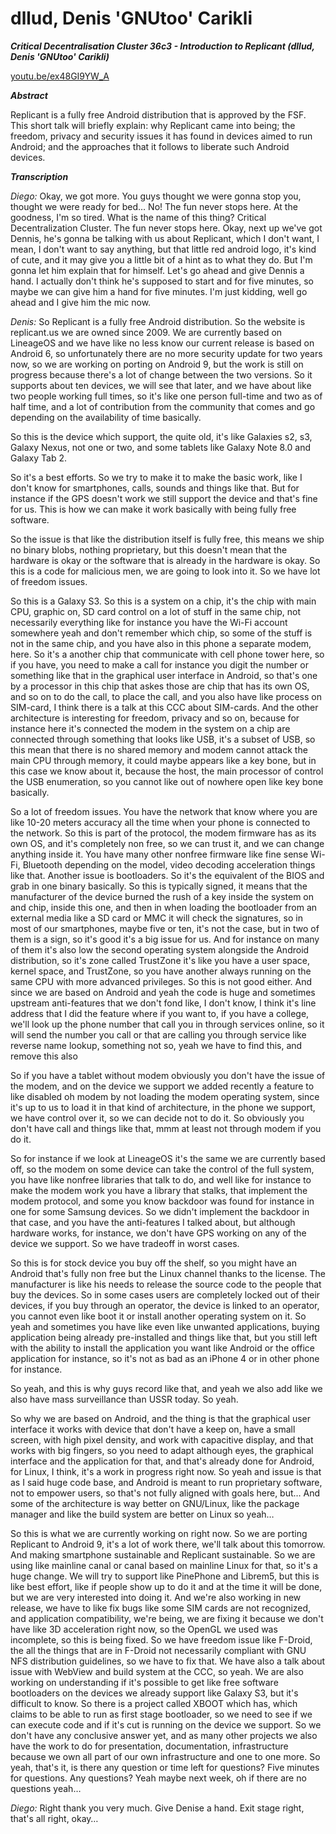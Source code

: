 # dllud, Denis 'GNUtoo' Carikli

_**Critical Decentralisation Cluster 36c3 - Introduction to Replicant (dllud, Denis 'GNUtoo' Carikli)**_

[youtu.be/ex48GI9YW_A](https://youtu.be/ex48GI9YW_A)

_**Abstract**_

Replicant is a fully free Android distribution that is approved by the FSF. This short talk will briefly explain: why Replicant came into being; the freedom, privacy and security issues it has found in devices aimed to run Android; and the approaches that it follows to liberate such Android devices.

_**Transcription**_

_Diego:_ Okay, we got more. You guys thought we were gonna stop you, thought we were ready for bed… No! The fun never stops here. At the goodness, I'm so tired. What is the name of this thing? Critical Decentralization Cluster. The fun never stops here. Okay, next up we've got Dennis, he's gonna be talking with us about Replicant, which I don't want, I mean, I don't want to say anything, but that little red android logo, it's kind of cute, and it may give you a little bit of a hint as to what they do. But I'm gonna let him explain that for himself. Let's go ahead and give Dennis a hand. I actually don't think he's supposed to start and for five minutes, so maybe we can give him a hand for five minutes. I'm just kidding, well go ahead and I give him the mic now.

_Denis:_ So Replicant is a fully free Android distribution. So the website is replicant.us we are owned since 2009. We are currently based on LineageOS and we have like no less know our current release is based on Android 6, so unfortunately there are no more security update for two years now, so we are working on porting on Android 9, but the work is still on progress because there's a lot of change between the two versions. So it supports about ten devices, we will see that later, and we have about like two people working full times, so it's like one person full-time and two as of half time, and a lot of contribution from the community that comes and go depending on the availability of time basically.

So this is the device which support, the quite old, it's like Galaxies s2, s3, Galaxy Nexus, not one or two, and some tablets like Galaxy Note 8.0 and Galaxy Tab 2.

So it's a best efforts. So we try to make it to make the basic work, like I don't know for smartphones, calls, sounds and things like that. But for instance if the GPS doesn't work we still support the device and that's fine for us. This is how we can make it work basically with being fully free software.

So the issue is that like the distribution itself is fully free, this means we ship no binary blobs, nothing proprietary, but this doesn't mean that the hardware is okay or the software that is already in the hardware is okay. So this is a code for malicious men, we are going to look into it. So we have lot of freedom issues.

So this is a Galaxy S3. So this is a system on a chip, it's the chip with main CPU, graphic on, SD card control on a lot of stuff in the same chip, not necessarily everything like for instance you have the Wi-Fi account somewhere yeah and don't remember which chip, so some of the stuff is not in the same chip, and you have also in this phone a separate modem, here. So it's a another chip that communicate with cell phone tower here, so if you have, you need to make a call for instance you digit the number or something like that in the graphical user interface in Android, so that's one by a processor in this chip that askes those are chip that has its own OS, and so on to do the call, to place the call, and you also have like process on SIM-card, I think there is a talk at this CCC about SIM-cards. And the other architecture is interesting for freedom, privacy and so on, because for instance here it's connected the modem in the system on a chip are connected through something that looks like USB, it's a subset of USB, so this mean that there is no shared memory and modem cannot attack the main CPU through memory, it could maybe appears like a key bone, but in this case we know about it, because the host, the main processor of control the USB enumeration, so you cannot like out of nowhere open like key bone basically.

So a lot of freedom issues. You have the network that know where you are like 10-20 meters accuracy all the time when your phone is connected to the network. So this is part of the protocol, the modem firmware has as its own OS, and it's completely non free, so we can trust it, and we can change anything inside it. You have many other nonfree firmware like fine sense Wi-Fi, Bluetooth depending on the model, video decoding acceleration things like that. Another issue is bootloaders. So it's the equivalent of the BIOS and grab in one binary basically. So this is typically signed, it means that the manufacturer of the device burned the rush of a key inside the system on and chip, inside this one, and then in when loading the bootloader from an external media like a SD card or MMC it will check the signatures, so in most of our smartphones, maybe five or ten, it's not the case, but in two of them is a sign, so it's good it's a big issue for us. And for instance on many of them it's also low the second operating system alongside the Android distribution, so it's zone called TrustZone it's like you have a user space, kernel space, and TrustZone, so you have another always running on the same CPU with more advanced privileges. So this is not good either. And since we are based on Android and yeah the code is huge and sometimes upstream anti-features that we don't fond like, I don't know, I think it's line address that I did the feature where if you want to, if you have a college, we'll look up the phone number that call you in through services online, so it will send the number you call or that are calling you through service like reverse name lookup, something not so, yeah we have to find this, and remove this also

So if you have a tablet without modem obviously you don't have the issue of the modem, and on the device we support we added recently a feature to like disabled oh modem by not loading the modem operating system, since it's up to us to load it in that kind of architecture, in the phone we support, we have control over it, so we can decide not to do it. So obviously you don't have call and things like that, mmm at least not through modem if you do it.

So for instance if we look at LineageOS it's the same we are currently based off, so the modem on some device can take the control of the full system, you have like nonfree libraries that talk to do, and well like for instance to make the modem work you have a library that stalks, that implement the modem protocol, and some you know backdoor was found for instance in one for some Samsung devices. So we didn't implement the backdoor in that case, and you have the anti-features I talked about, but although hardware works, for instance, we don't have GPS working on any of the device we support. So we have tradeoff in worst cases.

So this is for stock device you buy off the shelf, so you might have an Android that's fully non free but the Linux channel thanks to the license. The manufacturer is like his needs to release the source code to the people that buy the devices. So in some cases users are completely locked out of their devices, if you buy through an operator, the device is linked to an operator, you cannot even like boot it or install another operating system on it. So yeah and sometimes you have like even like unwanted applications, buying application being already pre-installed and things like that, but you still left with the ability to install the application you want like Android or the office application for instance, so it's not as bad as an iPhone 4 or in other phone for instance.

So yeah, and this is why guys record like that, and yeah we also add like we also have mass surveillance than USSR today. So yeah.

So why we are based on Android, and the thing is that the graphical user interface it works with device that don't have a keep on, have a small screen, with high pixel density, and work with capacitive display, and that works with big fingers, so you need to adapt although eyes, the graphical interface and the application for that, and that's already done for Android, for Linux, I think, it's a work in progress right now. So yeah and issue is that as I said huge code base, and Android is meant to run proprietary software, not to empower users, so that's not fully aligned with goals here, but… And some of the architecture is way better on GNU/Linux, like the package manager and like the build system are better on Linux so yeah…

So this is what we are currently working on right now. So we are porting Replicant to Android 9, it's a lot of work there, we'll talk about this tomorrow. And making smartphone sustainable and Replicant sustainable. So we are using like mainline canal or canal based on mainline Linux for that, so it's a huge change. We will try to support like PinePhone and Librem5, but this is like best effort, like if people show up to do it and at the time it will be done, but we are very interested into doing it. And we're also working in new release, we have to like fix bugs like some SIM cards are not recognized, and application compatibility, we're being, we are fixing it because we don't have like 3D acceleration right now, so the OpenGL we used was incomplete, so this is being fixed. So we have freedom issue like F-Droid, the all the things that are in F-Droid not necessarily compliant with GNU NFS distribution guidelines, so we have to fix that. We have also a talk about issue with WebView and build system at the CCC, so yeah. We are also working on understanding if it's possible to get like free software bootloaders on the devices we already support like Galaxy S3, but it's difficult to know. So there is a project called XBOOT which has, which claims to be able to run as first stage bootloader, so we need to see if we can execute code and if it's cut is running on the device we support. So we don't have any conclusive answer yet, and as many other projects we also have the work to do for presentation, documentation, infrastructure because we own all part of our own infrastructure and one to one more. So yeah, that's it, is there any question or time left for questions? Five minutes for questions. Any questions? Yeah maybe next week, oh if there are no questions yeah…

_Diego:_ Right thank you very much. Give Denise a hand. Exit stage right, that's all right, okay…
